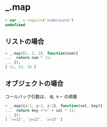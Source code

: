 # _.map


~~~js
> var _ = require('underscore')
undefined
~~~

## リストの場合

~~~js
> _.map([1, 2, 3], function(num){
...  return num * 11;
... });
[ 11, 22, 33 ]
~~~

## オブジェクトの場合

コールバック引数は、 `値`, `キー` の順番

~~~js
> _.map({x:1, y:2, z:3}, function(val, key){
...  return key +"=" + val * 11;
... });
[ 'x=11', 'y=22', 'z=33' ]
~~~